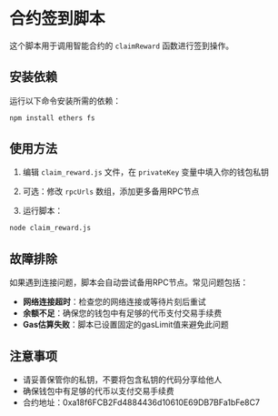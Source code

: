# 合约签到脚本

这个脚本用于调用智能合约的 `claimReward` 函数进行签到操作。

## 安装依赖

运行以下命令安装所需的依赖：

```bash
npm install ethers fs
```

## 使用方法

1. 编辑 `claim_reward.js` 文件，在 `privateKey` 变量中填入你的钱包私钥

2. 可选：修改 `rpcUrls` 数组，添加更多备用RPC节点

3. 运行脚本：

```bash
node claim_reward.js
```

## 故障排除

如果遇到连接问题，脚本会自动尝试备用RPC节点。常见问题包括：

- **网络连接超时**：检查您的网络连接或等待片刻后重试
- **余额不足**：确保您的钱包中有足够的代币支付交易手续费
- **Gas估算失败**：脚本已设置固定的gasLimit值来避免此问题

## 注意事项

- 请妥善保管你的私钥，不要将包含私钥的代码分享给他人
- 确保钱包中有足够的代币以支付交易手续费
- 合约地址：0xa18f6FCB2Fd4884436d10610E69DB7BFa1bFe8C7 